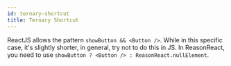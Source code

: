 ```yaml
---
id: ternary-shortcut
title: Ternary Shortcut
---
```


ReactJS allows the pattern `showButton && <Button />`. While in this specific case, it's slightly shorter, in general, try not to do this in JS. In ReasonReact, you need to use `showButton ? <Button /> : ReasonReact.nullElement`.
